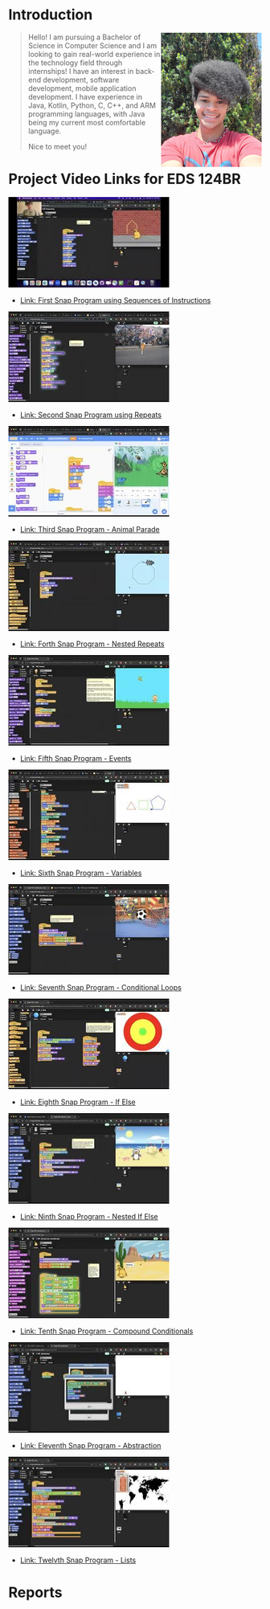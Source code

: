# Introduction
<img src="Pics/me.jpg" width=200 align=right>

> Hello! I am pursuing a Bachelor of Science in Computer Science and I am looking to gain real-world experience in the technology field through internships! I have an interest in back-end development, software development, mobile application development. I have experience in Java, Kotlin, Python, C, C++, and ARM programming languages, with Java being my current most comfortable language.
>
> Nice to meet you!

# Project Video Links for EDS 124BR
![Vid1](Pics/Vid1.jpeg) 
- [Link: First Snap Program using Sequences of Instructions](https://youtu.be/0iLhSfZvBAg)

![Vid2](Pics/Vid2.jpeg)
- [Link: Second Snap Program using Repeats](https://youtu.be/YgPezMK1dVo)

![Vid3](Pics/Vid3.jpeg)
- [Link: Third Snap Program - Animal Parade](https://youtu.be/pJPGYLmcbvE)

![Vid4](Pics/Vid4.jpeg)
- [Link: Forth Snap Program - Nested Repeats](https://youtu.be/Am71eo9fWj0)

![Vid5](Pics/Vid5.jpeg)
- [Link: Fifth Snap Program - Events](https://youtu.be/plz8m75Q3UY)

![Vid6](Pics/Vid6.jpeg)
- [Link: Sixth Snap Program - Variables](https://youtu.be/LaI2k8ZaK2Y)

![Vid7](Pics/Vid7.jpeg)
- [Link: Seventh Snap Program - Conditional Loops](https://youtu.be/kaxHyTzuVrY)

![Vid8](Pics/Vid8.jpeg)
- [Link: Eighth Snap Program - If Else](https://youtu.be/Bm_SzjAImr0)

![Vid9](Pics/Vid9.jpeg)
- [Link: Ninth Snap Program - Nested If Else](https://youtu.be/WstmK-HV7qU)

![Vid10](Pics/Vid10.jpeg)
- [Link: Tenth Snap Program - Compound Conditionals](https://youtu.be/08hpSdMmNa8)

![Vid11](Pics/Vid11.jpeg)
- [Link: Eleventh Snap Program - Abstraction](https://youtu.be/w7_m6mOmBx4)

![Vid12](Pics/Vid12.jpeg)
- [Link: Twelvth Snap Program - Lists](https://youtu.be/kT_CC2XrS9c)

# Reports
